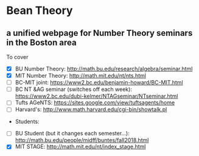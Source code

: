 # Bean Theory
## a unified webpage for Number Theory seminars in the Boston area


To cover
- [x] BU Number Theory: http://math.bu.edu/research/algebra/seminar.html
- [x] MIT Number Theory: http://math.mit.edu/nt/nts.html
- [ ] BC-MIT joint: https://www2.bc.edu/benjamin-howard/BC-MIT.html
- [ ] BC NT &AG seminar (switches off each week): https://www2.bc.edu/dubi-kelmer/NTAGseminar/NTseminar.html
- [ ] Tufts AGeNTS: https://sites.google.com/view/tuftsagents/home
- [ ] Harvard's: http://www.math.harvard.edu/cgi-bin/showtalk.pl

* Students:
- [ ] BU Student (but it changes each semester...): http://math.bu.edu/people/midff/buntes/fall2018.html
- [x] MIT STAGE: http://math.mit.edu/nt/index_stage.html
